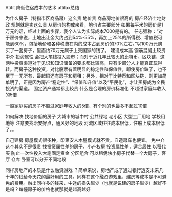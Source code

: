 Atitit 降低住宿成本的艺术 attilax总结


为什么房子（特指市区商品房）这么贵
地价贵 商品房地价很高的 房产经济土地财政 规划就是卖这么贵
从房价的构成来看，地价占主要部分
如果每平米的房价是1万元的话，经过上面的步骤，我个人认为实际成本7000是有的。
任志强称：“对于房价来说，土地出让金大约占到54%-55%，再加上25%的所得税、增值税可能到60%，包括地价和各种税费在内的成本占到房价的70%左右。”以100万元购买了一套房子，里面约70万元属于上交国家的钱了。
建设成本高  钢筋混凝土较贵
中介
投资属性
会把大笔钱投入股市；而对于近几年比较火的比特币、区块链，这两种投资渠道对于见识和知识储备的要求都比较高，只有少部分人才能真正玩得转。而房子这种投资，对比股票有着明显的稳定性和保值性，即使房价跌了，也不至于一无所有，最起码还有房子和房租；另外，相对于比特币和区块链，则更加简单明了，正是因为房产“稳定性”、“保值和升值”以及“平民化”，才让买房成为全民投资的渠道。
固定资产通常都比较贵
什么是合理的房价标准化  不超过家庭年收入的5倍

一般家庭买的房子不超过家庭年收入的5倍，有个别的也最多不超过10倍

如何解决
找地价低的房子  大城市的城中村 公共绿地 老小区 大型工厂用地 学校用地等 
注意要找治安好点，通风好的地段
河流区域往往成本很低，住船上成本很低了。。

自己建房
房屋模式很多种，印第安人木屋模式就不贵。自造房车也便宜。
免中介 这个其实不是很贵
找投资属性差的房子，小产权房 投资属性差，适合居住
以租代买 防止一次性投入大笔固定资金
分区组合 可以租俩块小房子代替一个大房子，客厅 仓库 卧室可以分开不同地段


同样房地产的本质是什么融资游戏
？简单来说，房地产成了通过银行透支未来几十年的钱给今天花的最好用的工具。同样在这个融资游戏里，建房等成本是不可避免的费用。融出同样多的钱来，中途的损失越少（也就是说建的房子越少）越好不是吗？每幢房子的价格也就那就是越高越好
